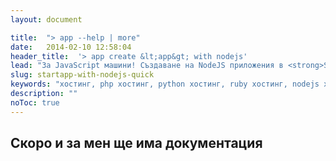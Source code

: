 ```yaml
---
layout: document

title:  "> app --help | more"
date:   2014-02-10 12:58:04
header_title:  '> app create &lt;app&gt; with nodejs'
lead: "За JavaScript машини! Създаване на NodeJS приложения в <strong>Startapp</strong> cloud за 5 минути"
slug: startapp-with-nodejs-quick
keywords: "хостинг, php хостинг, python хостинг, ruby хостинг, nodejs хостинг"
description: ""
noToc: true
---
```


## Скоро и за мен ще има документация